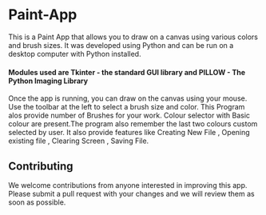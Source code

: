 # Paint-App

This is a Paint App that allows you to draw on a canvas using various colors and brush sizes. It was developed using Python and can be run on a desktop computer with Python installed.
#### Modules used are Tkinter - the standard GUI library and PILLOW - The Python Imaging Library 
Once the app is running, you can draw on the canvas using your mouse. Use the toolbar at the left to select a brush size and color. This Program alos provide number of Brushes for your work. Colour selector with Basic colour are present.The program also remember the last two colours custom selected by user. It also provide features like Creating New File , Opening existing file , Clearing Screen , Saving File. 
## Contributing
We welcome contributions from anyone interested in improving this app. Please submit a pull request with your changes and we will review them as soon as possible.
